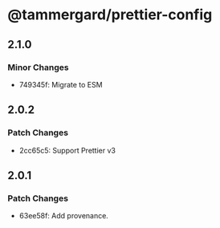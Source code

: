 # @tammergard/prettier-config

## 2.1.0

### Minor Changes

- 749345f: Migrate to ESM

## 2.0.2

### Patch Changes

- 2cc65c5: Support Prettier v3

## 2.0.1

### Patch Changes

- 63ee58f: Add provenance.
